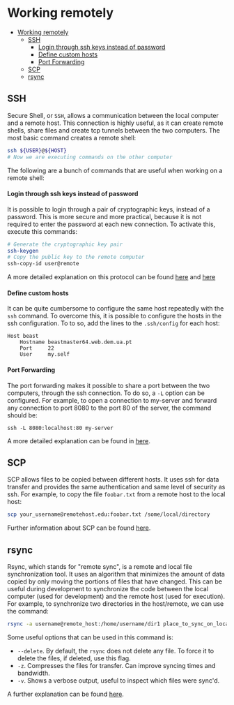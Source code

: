 # Working remotely

- [Working remotely](#working-remotely)
  - [SSH](#ssh)
      - [Login through ssh keys instead of password](#login-through-ssh-keys-instead-of-password)
      - [Define custom hosts](#define-custom-hosts)
      - [Port Forwarding](#port-forwarding)
  - [SCP](#scp)
  - [rsync](#rsync)


## SSH

Secure Shell, or `SSH`, allows a communication between the local computer and a remote host. This connection is highly useful, as it can create remote shells, share files and create tcp tunnels between the two computers. The most basic command creates a remote shell:

```bash
ssh ${USER}@${HOST}
# Now we are executing commands on the other computer
```

The following are a bunch of commands that are useful when working on a remote shell:

#### Login through ssh keys instead of password

It is possible to login through a pair of cryptographic keys, instead of a password. This is more secure and more practical, because it is not required to enter the password at each new connection. To activate this, execute this commands:

```bash
# Generate the cryptographic key pair
ssh-keygen
# Copy the public key to the remote computer
ssh-copy-id user@remote
```

A more detailed explanation on this protocol can be found [here](https://www.ssh.com/ssh/#sec-Automate-with-SSH-keys-but-manage-them) and [here](https://www.hostinger.com/tutorials/ssh-tutorial-how-does-ssh-work)

#### Define custom hosts

It can be quite cumbersome to configure the same host repeatedly with the `ssh` command. To overcome this, it is possible to configure the hosts in the ssh configuration. To to so, add the lines to the `.ssh/config` for each host:

```
Host beast
    Hostname beastmaster64.web.dem.ua.pt
    Port     22
    User     my.self
```

#### Port Forwarding

The port forwarding makes it possible to share a port between the two computers, through the ssh connection. To do so, a `-L` option can be configured. For example, to open a connection to my-server and forward any connection to port 8080 to the port 80 of the server, the command should be:

```
ssh -L 8080:localhost:80 my-server
```

A more detailed explanation can be found in [here](https://www.ssh.com/ssh/tunneling/example).

## SCP

SCP allows files to be copied between different hosts. It uses ssh for data transfer and provides the same authentication and same level of security as ssh. For example, to copy the file `foobar.txt` from a remote host to the local host:

```bash
scp your_username@remotehost.edu:foobar.txt /some/local/directory
```

Further information about SCP can be found [here](http://www.hypexr.org/linux_scp_help.php).

## rsync

Rsync, which stands for "remote sync", is a remote and local file synchronization tool. It uses an algorithm that minimizes the amount of data copied by only moving the portions of files that have changed. This can be useful during development to synchronize the code between the local computer (used for development) and the remote host (used for execution). For example, to synchronize two directories in the host/remote, we can use the command:

```bash
rsync -a username@remote_host:/home/username/dir1 place_to_sync_on_local_machine
```

Some useful options that can be used in this command is:

* `--delete`. By default, the `rsync` does not delete any file. To force it to delete the files, if deleted, use this flag.
* `-z`. Compresses the files for transfer. Can improve syncing times and bandwidth.
* `-v`. Shows a verbose output, useful to inspect which files were sync'd.

A further explanation can be found [here](https://www.digitalocean.com/community/tutorials/how-to-use-rsync-to-sync-local-and-remote-directories-on-a-vps).

